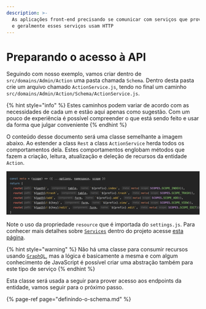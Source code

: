 ```yaml
---
description: >-
  As aplicações front-end precisando se comunicar com serviços que proveem dados
  e geralmente esses serviços usam HTTP
---
```


# Preparando o acesso à API

Seguindo com nosso exemplo, vamos criar dentro de `src/domains/Admin/Action` uma pasta chamada `Schema`. Dentro desta pasta crie um arquivo chamado `ActionService.js`, tendo no final um caminho `src/domains/Admin/Action/Schema/ActionService.js`. 

{% hint style="info" %}
Estes caminhos podem variar de acordo com as necessidades de cada um e estão aqui apenas como sugestão. Com um pouco de experiência é possível compreender o que está sendo feito e usar da forma que julgar conveniente
{% endhint %}

O conteúdo desse documento será uma classe semelhante a imagem abaixo. Ao estender a class `Rest` a class `ActionService` herda todos os comportamentos dela. Estes comportamentos englobam métodos que fazem a criação, leitura, atualização e deleção de recursos da entidade `Action`.

![](../.gitbook/assets/image%20%289%29.png)

Note o uso da propriedade `resource` que é importada do `settings.js`. Para conhecer mais detalhes sobre [`Services`](../como-utilizar/service.md) dentro do projeto acesse [esta página](../como-utilizar/service.md).

{% hint style="warning" %}
Não há uma classe para consumir recursos usando [`GraphQL`](https://graphql.org), mas a lógica é basicamente a mesma e com algum conhecimento de JavaScript é possível criar uma abstração também para este tipo de serviço
{% endhint %}

Esta classe será usada a seguir para prover acesso aos endpoints da entidade, vamos seguir para o próximo passo.

{% page-ref page="definindo-o-schema.md" %}

